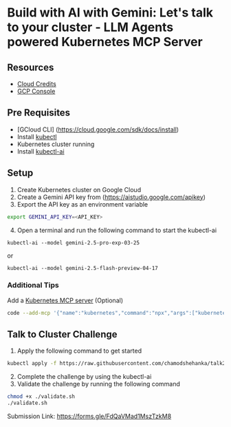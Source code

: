 # Build with AI with Gemini: Let's talk to your cluster - LLM Agents powered Kubernetes MCP Server 

## Resources
- [Cloud Credits](https://trygcp.dev/e/build-ai-SRIC01)
- [GCP Console](https://console.cloud.google.com/)

## Pre Requisites
- [GCloud CLI] (https://cloud.google.com/sdk/docs/install)
- Install [kubectl](https://kubernetes.io/docs/tasks/tools/install-kubectl-linux/)
- Kubernetes cluster running 
- Install [kubectl-ai](https://github.com/GoogleCloudPlatform/kubectl-ai)

## Setup
1. Create Kubernetes cluster on Google Cloud
2. Create a Gemini API key from (https://aistudio.google.com/apikey)
3. Export the API key as an environment variable 
```bash
export GEMINI_API_KEY=<API_KEY>

```
4. Open a terminal and run the following command to start the kubectl-ai
```
kubectl-ai --model gemini-2.5-pro-exp-03-25  
```
or 

```
kubectl-ai --model gemini-2.5-flash-preview-04-17
```
### Additional Tips

Add a [Kubernetes MCP server](https://github.com/manusa/kubernetes-mcp-server) (Optional)

```bash
code --add-mcp '{"name":"kubernetes","command":"npx","args":["kubernetes-mcp-server@latest"]}'

```

## Talk to Cluster Challenge
1. Apply the following command to get started
```bash
kubectl apply -f https://raw.githubusercontent.com/chamodshehanka/talk2-k8s/refs/heads/main/bwai-manifests.yaml
```
2. Complete the challenge by using the kubectl-ai
3. Validate the challenge by running the following command
```bash
chmod +x ./validate.sh
./validate.sh
```


Submission Link: https://forms.gle/FdQaVMad1MszTzkM8
